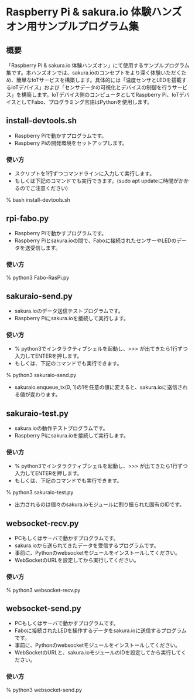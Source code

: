 # Raspberry Pi & sakura.io 体験ハンズオン用サンプルプログラム集

## 概要

「Raspberry Pi & sakura.io 体験ハンズオン」にて使用するサンプルプログラム集です。本ハンズオンでは、sakura.ioのコンセプトをより深く体験いただくため、簡単なIoTサービスを構築します。具体的には「温度センサとLEDを搭載するIoTデバイス」および「センサデータの可視化とデバイスの制御を行うサービス」を構築します。IoTデバイス側のコンピュータとしてRaspberry Pi、IoTデバイスとしてFabo、プログラミング言語はPythonを使用します。

## install-devtools.sh

* Raspberry Piで動かすプログラムです。
* Raspberry Piの開発環境をセットアップします。

### 使い方

* スクリプトを1行ずつコマンドラインに入力して実行します。
* もしくは下記のコマンドでも実行できます。(sudo apt updateに時間がかかるのでご注意ください)

% bash install-devtools.sh


## rpi-fabo.py

* Raspberry Piで動かすプログラムです。
* Raspberry Piとsakura.ioの間で、Faboに接続されたセンサーやLEDのデータを送受信します。

### 使い方

% python3 Fabo-RasPi.py


## sakuraio-send.py

* sakura.ioのデータ送信テストプログラムです。
* Raspberry Piにsakura.ioを接続して実行します。

### 使い方

* % python3でインタラクティブシェルを起動し、>>> が出てきたら1行ずつ入力してENTERを押します。
* もしくは、下記のコマンドでも実行できます。

% python3 sakuraio-send.py

* sakuraio.enqueue_tx(0, 1)の1を任意の値に変えると、sakura.ioに送信される値が変わります。


## sakuraio-test.py

* sakura.ioの動作テストプログラムです。
* Raspberry Piにsakura.ioを接続して実行します。

### 使い方

* % python3でインタラクティブシェルを起動し、>>> が出てきたら1行ずつ入力してENTERを押します。
* もしくは、下記のコマンドでも実行できます。

% python3 sakuraio-test.py

* 出力されるのは個々のsakura.ioモジュールに割り振られた固有のIDです。


## websocket-recv.py

* PCもしくはサーバで動かすプログラムです。
* sakura.ioから送られてきたデータを受信するプログラムです。
* 事前に、Pythonのwebsocketモジュールをインストールしてください。
* WebSocketのURLを設定してから実行してください。

### 使い方

% python3 websocket-recv.py


## websocket-send.py

* PCもしくはサーバで動かすプログラムです。
* Faboに接続されたLEDを操作するデータをsakura.ioに送信するプログラムです。
* 事前に、Pythonのwebsocketモジュールをインストールしてください。
* WebSocketのURLと、sakura.ioモジュールのIDを設定してから実行してください。

### 使い方

% python3 websocket-send.py
